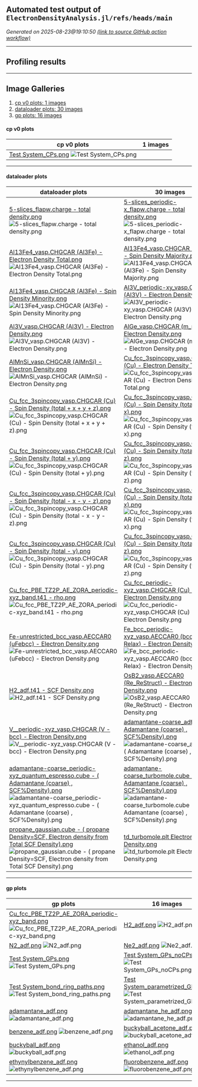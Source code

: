 ## Automated test output of `ElectronDensityAnalysis.jl/refs/heads/main`
*Generated on 2025-08-23@19:10:50 [(link to source GitHub action workflow)](https://github.com/MolecularTheoryGroup/ElectronDensityAnalysis.jl/actions/runs/17178485121)*

---

## Profiling results

---

## Image Galleries
1. [cp v0 plots: 1 images](#cp-v0-plots)
2. [dataloader plots: 30 images](#dataloader-plots)
3. [gp plots: 16 images](#gp-plots)
#### cp v0 plots
| cp v0 plots | 1 images |
| --- | --- |
| [Test System_CPs.png](https://raw.githubusercontent.com/MolecularTheoryGroup/test_results/main/eda/cp_v0_plots%2F%2FTest%20System_CPs.png) ![Test System_CPs.png](https://raw.githubusercontent.com/MolecularTheoryGroup/test_results/main/eda/cp_v0_plots%2F%2FTest%20System_CPs.png) | |

---

#### dataloader plots
| dataloader plots | 30 images |
| --- | --- |
| [5-slices_flapw.charge - total density.png](https://raw.githubusercontent.com/MolecularTheoryGroup/test_results/main/eda/dataloader_plots%2F%2F5-slices_flapw.charge%20-%20total%20density.png) ![5-slices_flapw.charge - total density.png](https://raw.githubusercontent.com/MolecularTheoryGroup/test_results/main/eda/dataloader_plots%2F%2F5-slices_flapw.charge%20-%20total%20density.png) | [5-slices_periodic-x_flapw.charge - total density.png](https://raw.githubusercontent.com/MolecularTheoryGroup/test_results/main/eda/dataloader_plots%2F%2F5-slices_periodic-x_flapw.charge%20-%20total%20density.png) ![5-slices_periodic-x_flapw.charge - total density.png](https://raw.githubusercontent.com/MolecularTheoryGroup/test_results/main/eda/dataloader_plots%2F%2F5-slices_periodic-x_flapw.charge%20-%20total%20density.png) |
| [Al13Fe4_vasp.CHGCAR (Al3Fe) - Electron Density Total.png](https://raw.githubusercontent.com/MolecularTheoryGroup/test_results/main/eda/dataloader_plots%2F%2FAl13Fe4_vasp.CHGCAR%20%28Al3Fe%29%20-%20Electron%20Density%20Total.png) ![Al13Fe4_vasp.CHGCAR (Al3Fe) - Electron Density Total.png](https://raw.githubusercontent.com/MolecularTheoryGroup/test_results/main/eda/dataloader_plots%2F%2FAl13Fe4_vasp.CHGCAR%20%28Al3Fe%29%20-%20Electron%20Density%20Total.png) | [Al13Fe4_vasp.CHGCAR (Al3Fe) - Spin Density Majority.png](https://raw.githubusercontent.com/MolecularTheoryGroup/test_results/main/eda/dataloader_plots%2F%2FAl13Fe4_vasp.CHGCAR%20%28Al3Fe%29%20-%20Spin%20Density%20Majority.png) ![Al13Fe4_vasp.CHGCAR (Al3Fe) - Spin Density Majority.png](https://raw.githubusercontent.com/MolecularTheoryGroup/test_results/main/eda/dataloader_plots%2F%2FAl13Fe4_vasp.CHGCAR%20%28Al3Fe%29%20-%20Spin%20Density%20Majority.png) |
| [Al13Fe4_vasp.CHGCAR (Al3Fe) - Spin Density Minority.png](https://raw.githubusercontent.com/MolecularTheoryGroup/test_results/main/eda/dataloader_plots%2F%2FAl13Fe4_vasp.CHGCAR%20%28Al3Fe%29%20-%20Spin%20Density%20Minority.png) ![Al13Fe4_vasp.CHGCAR (Al3Fe) - Spin Density Minority.png](https://raw.githubusercontent.com/MolecularTheoryGroup/test_results/main/eda/dataloader_plots%2F%2FAl13Fe4_vasp.CHGCAR%20%28Al3Fe%29%20-%20Spin%20Density%20Minority.png) | [Al3V_periodic-xy_vasp.CHGCAR (Al3V) - Electron Density.png](https://raw.githubusercontent.com/MolecularTheoryGroup/test_results/main/eda/dataloader_plots%2F%2FAl3V_periodic-xy_vasp.CHGCAR%20%28Al3V%29%20-%20Electron%20Density.png) ![Al3V_periodic-xy_vasp.CHGCAR (Al3V) - Electron Density.png](https://raw.githubusercontent.com/MolecularTheoryGroup/test_results/main/eda/dataloader_plots%2F%2FAl3V_periodic-xy_vasp.CHGCAR%20%28Al3V%29%20-%20Electron%20Density.png) |
| [Al3V_vasp.CHGCAR (Al3V) - Electron Density.png](https://raw.githubusercontent.com/MolecularTheoryGroup/test_results/main/eda/dataloader_plots%2F%2FAl3V_vasp.CHGCAR%20%28Al3V%29%20-%20Electron%20Density.png) ![Al3V_vasp.CHGCAR (Al3V) - Electron Density.png](https://raw.githubusercontent.com/MolecularTheoryGroup/test_results/main/eda/dataloader_plots%2F%2FAl3V_vasp.CHGCAR%20%28Al3V%29%20-%20Electron%20Density.png) | [AlGe_vasp.CHGCAR (m_phase) - Electron Density.png](https://raw.githubusercontent.com/MolecularTheoryGroup/test_results/main/eda/dataloader_plots%2F%2FAlGe_vasp.CHGCAR%20%28m_phase%29%20-%20Electron%20Density.png) ![AlGe_vasp.CHGCAR (m_phase) - Electron Density.png](https://raw.githubusercontent.com/MolecularTheoryGroup/test_results/main/eda/dataloader_plots%2F%2FAlGe_vasp.CHGCAR%20%28m_phase%29%20-%20Electron%20Density.png) |
| [AlMnSi_vasp.CHGCAR (AlMnSi) - Electron Density.png](https://raw.githubusercontent.com/MolecularTheoryGroup/test_results/main/eda/dataloader_plots%2F%2FAlMnSi_vasp.CHGCAR%20%28AlMnSi%29%20-%20Electron%20Density.png) ![AlMnSi_vasp.CHGCAR (AlMnSi) - Electron Density.png](https://raw.githubusercontent.com/MolecularTheoryGroup/test_results/main/eda/dataloader_plots%2F%2FAlMnSi_vasp.CHGCAR%20%28AlMnSi%29%20-%20Electron%20Density.png) | [Cu_fcc_3spincopy_vasp.CHGCAR (Cu) - Electron Density Total.png](https://raw.githubusercontent.com/MolecularTheoryGroup/test_results/main/eda/dataloader_plots%2F%2FCu_fcc_3spincopy_vasp.CHGCAR%20%28Cu%29%20-%20Electron%20Density%20Total.png) ![Cu_fcc_3spincopy_vasp.CHGCAR (Cu) - Electron Density Total.png](https://raw.githubusercontent.com/MolecularTheoryGroup/test_results/main/eda/dataloader_plots%2F%2FCu_fcc_3spincopy_vasp.CHGCAR%20%28Cu%29%20-%20Electron%20Density%20Total.png) |
| [Cu_fcc_3spincopy_vasp.CHGCAR (Cu) - Spin Density (total + x + y + z).png](https://raw.githubusercontent.com/MolecularTheoryGroup/test_results/main/eda/dataloader_plots%2F%2FCu_fcc_3spincopy_vasp.CHGCAR%20%28Cu%29%20-%20Spin%20Density%20%28total%20%2B%20x%20%2B%20y%20%2B%20z%29.png) ![Cu_fcc_3spincopy_vasp.CHGCAR (Cu) - Spin Density (total + x + y + z).png](https://raw.githubusercontent.com/MolecularTheoryGroup/test_results/main/eda/dataloader_plots%2F%2FCu_fcc_3spincopy_vasp.CHGCAR%20%28Cu%29%20-%20Spin%20Density%20%28total%20%2B%20x%20%2B%20y%20%2B%20z%29.png) | [Cu_fcc_3spincopy_vasp.CHGCAR (Cu) - Spin Density (total + x).png](https://raw.githubusercontent.com/MolecularTheoryGroup/test_results/main/eda/dataloader_plots%2F%2FCu_fcc_3spincopy_vasp.CHGCAR%20%28Cu%29%20-%20Spin%20Density%20%28total%20%2B%20x%29.png) ![Cu_fcc_3spincopy_vasp.CHGCAR (Cu) - Spin Density (total + x).png](https://raw.githubusercontent.com/MolecularTheoryGroup/test_results/main/eda/dataloader_plots%2F%2FCu_fcc_3spincopy_vasp.CHGCAR%20%28Cu%29%20-%20Spin%20Density%20%28total%20%2B%20x%29.png) |
| [Cu_fcc_3spincopy_vasp.CHGCAR (Cu) - Spin Density (total + y).png](https://raw.githubusercontent.com/MolecularTheoryGroup/test_results/main/eda/dataloader_plots%2F%2FCu_fcc_3spincopy_vasp.CHGCAR%20%28Cu%29%20-%20Spin%20Density%20%28total%20%2B%20y%29.png) ![Cu_fcc_3spincopy_vasp.CHGCAR (Cu) - Spin Density (total + y).png](https://raw.githubusercontent.com/MolecularTheoryGroup/test_results/main/eda/dataloader_plots%2F%2FCu_fcc_3spincopy_vasp.CHGCAR%20%28Cu%29%20-%20Spin%20Density%20%28total%20%2B%20y%29.png) | [Cu_fcc_3spincopy_vasp.CHGCAR (Cu) - Spin Density (total + z).png](https://raw.githubusercontent.com/MolecularTheoryGroup/test_results/main/eda/dataloader_plots%2F%2FCu_fcc_3spincopy_vasp.CHGCAR%20%28Cu%29%20-%20Spin%20Density%20%28total%20%2B%20z%29.png) ![Cu_fcc_3spincopy_vasp.CHGCAR (Cu) - Spin Density (total + z).png](https://raw.githubusercontent.com/MolecularTheoryGroup/test_results/main/eda/dataloader_plots%2F%2FCu_fcc_3spincopy_vasp.CHGCAR%20%28Cu%29%20-%20Spin%20Density%20%28total%20%2B%20z%29.png) |
| [Cu_fcc_3spincopy_vasp.CHGCAR (Cu) - Spin Density (total - x - y - z).png](https://raw.githubusercontent.com/MolecularTheoryGroup/test_results/main/eda/dataloader_plots%2F%2FCu_fcc_3spincopy_vasp.CHGCAR%20%28Cu%29%20-%20Spin%20Density%20%28total%20-%20x%20-%20y%20-%20z%29.png) ![Cu_fcc_3spincopy_vasp.CHGCAR (Cu) - Spin Density (total - x - y - z).png](https://raw.githubusercontent.com/MolecularTheoryGroup/test_results/main/eda/dataloader_plots%2F%2FCu_fcc_3spincopy_vasp.CHGCAR%20%28Cu%29%20-%20Spin%20Density%20%28total%20-%20x%20-%20y%20-%20z%29.png) | [Cu_fcc_3spincopy_vasp.CHGCAR (Cu) - Spin Density (total - x).png](https://raw.githubusercontent.com/MolecularTheoryGroup/test_results/main/eda/dataloader_plots%2F%2FCu_fcc_3spincopy_vasp.CHGCAR%20%28Cu%29%20-%20Spin%20Density%20%28total%20-%20x%29.png) ![Cu_fcc_3spincopy_vasp.CHGCAR (Cu) - Spin Density (total - x).png](https://raw.githubusercontent.com/MolecularTheoryGroup/test_results/main/eda/dataloader_plots%2F%2FCu_fcc_3spincopy_vasp.CHGCAR%20%28Cu%29%20-%20Spin%20Density%20%28total%20-%20x%29.png) |
| [Cu_fcc_3spincopy_vasp.CHGCAR (Cu) - Spin Density (total - y).png](https://raw.githubusercontent.com/MolecularTheoryGroup/test_results/main/eda/dataloader_plots%2F%2FCu_fcc_3spincopy_vasp.CHGCAR%20%28Cu%29%20-%20Spin%20Density%20%28total%20-%20y%29.png) ![Cu_fcc_3spincopy_vasp.CHGCAR (Cu) - Spin Density (total - y).png](https://raw.githubusercontent.com/MolecularTheoryGroup/test_results/main/eda/dataloader_plots%2F%2FCu_fcc_3spincopy_vasp.CHGCAR%20%28Cu%29%20-%20Spin%20Density%20%28total%20-%20y%29.png) | [Cu_fcc_3spincopy_vasp.CHGCAR (Cu) - Spin Density (total - z).png](https://raw.githubusercontent.com/MolecularTheoryGroup/test_results/main/eda/dataloader_plots%2F%2FCu_fcc_3spincopy_vasp.CHGCAR%20%28Cu%29%20-%20Spin%20Density%20%28total%20-%20z%29.png) ![Cu_fcc_3spincopy_vasp.CHGCAR (Cu) - Spin Density (total - z).png](https://raw.githubusercontent.com/MolecularTheoryGroup/test_results/main/eda/dataloader_plots%2F%2FCu_fcc_3spincopy_vasp.CHGCAR%20%28Cu%29%20-%20Spin%20Density%20%28total%20-%20z%29.png) |
| [Cu_fcc_PBE_TZ2P_AE_ZORA_periodic-xyz_band.t41 - rho.png](https://raw.githubusercontent.com/MolecularTheoryGroup/test_results/main/eda/dataloader_plots%2F%2FCu_fcc_PBE_TZ2P_AE_ZORA_periodic-xyz_band.t41%20-%20rho.png) ![Cu_fcc_PBE_TZ2P_AE_ZORA_periodic-xyz_band.t41 - rho.png](https://raw.githubusercontent.com/MolecularTheoryGroup/test_results/main/eda/dataloader_plots%2F%2FCu_fcc_PBE_TZ2P_AE_ZORA_periodic-xyz_band.t41%20-%20rho.png) | [Cu_fcc_periodic-xyz_vasp.CHGCAR (Cu) - Electron Density.png](https://raw.githubusercontent.com/MolecularTheoryGroup/test_results/main/eda/dataloader_plots%2F%2FCu_fcc_periodic-xyz_vasp.CHGCAR%20%28Cu%29%20-%20Electron%20Density.png) ![Cu_fcc_periodic-xyz_vasp.CHGCAR (Cu) - Electron Density.png](https://raw.githubusercontent.com/MolecularTheoryGroup/test_results/main/eda/dataloader_plots%2F%2FCu_fcc_periodic-xyz_vasp.CHGCAR%20%28Cu%29%20-%20Electron%20Density.png) |
| [Fe-unrestricted_bcc_vasp.AECCAR0 (uFebcc) - Electron Density.png](https://raw.githubusercontent.com/MolecularTheoryGroup/test_results/main/eda/dataloader_plots%2F%2FFe-unrestricted_bcc_vasp.AECCAR0%20%28uFebcc%29%20-%20Electron%20Density.png) ![Fe-unrestricted_bcc_vasp.AECCAR0 (uFebcc) - Electron Density.png](https://raw.githubusercontent.com/MolecularTheoryGroup/test_results/main/eda/dataloader_plots%2F%2FFe-unrestricted_bcc_vasp.AECCAR0%20%28uFebcc%29%20-%20Electron%20Density.png) | [Fe_bcc_periodic-xyz_vasp.AECCAR0 (bcc Fe Relax) - Electron Density.png](https://raw.githubusercontent.com/MolecularTheoryGroup/test_results/main/eda/dataloader_plots%2F%2FFe_bcc_periodic-xyz_vasp.AECCAR0%20%28bcc%20Fe%20Relax%29%20-%20Electron%20Density.png) ![Fe_bcc_periodic-xyz_vasp.AECCAR0 (bcc Fe Relax) - Electron Density.png](https://raw.githubusercontent.com/MolecularTheoryGroup/test_results/main/eda/dataloader_plots%2F%2FFe_bcc_periodic-xyz_vasp.AECCAR0%20%28bcc%20Fe%20Relax%29%20-%20Electron%20Density.png) |
| [H2_adf.t41 - SCF Density.png](https://raw.githubusercontent.com/MolecularTheoryGroup/test_results/main/eda/dataloader_plots%2F%2FH2_adf.t41%20-%20SCF%20Density.png) ![H2_adf.t41 - SCF Density.png](https://raw.githubusercontent.com/MolecularTheoryGroup/test_results/main/eda/dataloader_plots%2F%2FH2_adf.t41%20-%20SCF%20Density.png) | [OsB2_vasp.AECCAR0 (Re_ReStruct) - Electron Density.png](https://raw.githubusercontent.com/MolecularTheoryGroup/test_results/main/eda/dataloader_plots%2F%2FOsB2_vasp.AECCAR0%20%28Re_ReStruct%29%20-%20Electron%20Density.png) ![OsB2_vasp.AECCAR0 (Re_ReStruct) - Electron Density.png](https://raw.githubusercontent.com/MolecularTheoryGroup/test_results/main/eda/dataloader_plots%2F%2FOsB2_vasp.AECCAR0%20%28Re_ReStruct%29%20-%20Electron%20Density.png) |
| [V__periodic-xyz_vasp.CHGCAR (V - bcc) - Electron Density.png](https://raw.githubusercontent.com/MolecularTheoryGroup/test_results/main/eda/dataloader_plots%2F%2FV__periodic-xyz_vasp.CHGCAR%20%28V%20-%20bcc%29%20-%20Electron%20Density.png) ![V__periodic-xyz_vasp.CHGCAR (V - bcc) - Electron Density.png](https://raw.githubusercontent.com/MolecularTheoryGroup/test_results/main/eda/dataloader_plots%2F%2FV__periodic-xyz_vasp.CHGCAR%20%28V%20-%20bcc%29%20-%20Electron%20Density.png) | [adamantane-coarse_adf.cub - ( Adamantane (coarse) , SCF%Density).png](https://raw.githubusercontent.com/MolecularTheoryGroup/test_results/main/eda/dataloader_plots%2F%2Fadamantane-coarse_adf.cub%20-%20%28%20Adamantane%20%28coarse%29%20%2C%20SCF%25Density%29.png) ![adamantane-coarse_adf.cub - ( Adamantane (coarse) , SCF%Density).png](https://raw.githubusercontent.com/MolecularTheoryGroup/test_results/main/eda/dataloader_plots%2F%2Fadamantane-coarse_adf.cub%20-%20%28%20Adamantane%20%28coarse%29%20%2C%20SCF%25Density%29.png) |
| [adamantane-coarse_periodic-xyz_quantum_espresso.cube - ( Adamantane (coarse) , SCF%Density).png](https://raw.githubusercontent.com/MolecularTheoryGroup/test_results/main/eda/dataloader_plots%2F%2Fadamantane-coarse_periodic-xyz_quantum_espresso.cube%20-%20%28%20Adamantane%20%28coarse%29%20%2C%20SCF%25Density%29.png) ![adamantane-coarse_periodic-xyz_quantum_espresso.cube - ( Adamantane (coarse) , SCF%Density).png](https://raw.githubusercontent.com/MolecularTheoryGroup/test_results/main/eda/dataloader_plots%2F%2Fadamantane-coarse_periodic-xyz_quantum_espresso.cube%20-%20%28%20Adamantane%20%28coarse%29%20%2C%20SCF%25Density%29.png) | [adamantane-coarse_turbomole.cube - ( Adamantane (coarse) , SCF%Density).png](https://raw.githubusercontent.com/MolecularTheoryGroup/test_results/main/eda/dataloader_plots%2F%2Fadamantane-coarse_turbomole.cube%20-%20%28%20Adamantane%20%28coarse%29%20%2C%20SCF%25Density%29.png) ![adamantane-coarse_turbomole.cube - ( Adamantane (coarse) , SCF%Density).png](https://raw.githubusercontent.com/MolecularTheoryGroup/test_results/main/eda/dataloader_plots%2F%2Fadamantane-coarse_turbomole.cube%20-%20%28%20Adamantane%20%28coarse%29%20%2C%20SCF%25Density%29.png) |
| [propane_gaussian.cube - ( propane Density=SCF,  Electron density from Total SCF Density).png](https://raw.githubusercontent.com/MolecularTheoryGroup/test_results/main/eda/dataloader_plots%2F%2Fpropane_gaussian.cube%20-%20%28%20propane%20Density%3DSCF%2C%20%20Electron%20density%20from%20Total%20SCF%20Density%29.png) ![propane_gaussian.cube - ( propane Density=SCF,  Electron density from Total SCF Density).png](https://raw.githubusercontent.com/MolecularTheoryGroup/test_results/main/eda/dataloader_plots%2F%2Fpropane_gaussian.cube%20-%20%28%20propane%20Density%3DSCF%2C%20%20Electron%20density%20from%20Total%20SCF%20Density%29.png) | [td_turbomole.plt Electron Density.png](https://raw.githubusercontent.com/MolecularTheoryGroup/test_results/main/eda/dataloader_plots%2F%2Ftd_turbomole.plt%20Electron%20Density.png) ![td_turbomole.plt Electron Density.png](https://raw.githubusercontent.com/MolecularTheoryGroup/test_results/main/eda/dataloader_plots%2F%2Ftd_turbomole.plt%20Electron%20Density.png) |

---

#### gp plots
| gp plots | 16 images |
| --- | --- |
| [Cu_fcc_PBE_TZ2P_AE_ZORA_periodic-xyz_band.png](https://raw.githubusercontent.com/MolecularTheoryGroup/test_results/main/eda/gp_plots%2F%2FCu_fcc_PBE_TZ2P_AE_ZORA_periodic-xyz_band.png) ![Cu_fcc_PBE_TZ2P_AE_ZORA_periodic-xyz_band.png](https://raw.githubusercontent.com/MolecularTheoryGroup/test_results/main/eda/gp_plots%2F%2FCu_fcc_PBE_TZ2P_AE_ZORA_periodic-xyz_band.png) | [H2_adf.png](https://raw.githubusercontent.com/MolecularTheoryGroup/test_results/main/eda/gp_plots%2F%2FH2_adf.png) ![H2_adf.png](https://raw.githubusercontent.com/MolecularTheoryGroup/test_results/main/eda/gp_plots%2F%2FH2_adf.png) |
| [N2_adf.png](https://raw.githubusercontent.com/MolecularTheoryGroup/test_results/main/eda/gp_plots%2F%2FN2_adf.png) ![N2_adf.png](https://raw.githubusercontent.com/MolecularTheoryGroup/test_results/main/eda/gp_plots%2F%2FN2_adf.png) | [Ne2_adf.png](https://raw.githubusercontent.com/MolecularTheoryGroup/test_results/main/eda/gp_plots%2F%2FNe2_adf.png) ![Ne2_adf.png](https://raw.githubusercontent.com/MolecularTheoryGroup/test_results/main/eda/gp_plots%2F%2FNe2_adf.png) |
| [Test System_GPs.png](https://raw.githubusercontent.com/MolecularTheoryGroup/test_results/main/eda/gp_plots%2F%2FTest%20System_GPs.png) ![Test System_GPs.png](https://raw.githubusercontent.com/MolecularTheoryGroup/test_results/main/eda/gp_plots%2F%2FTest%20System_GPs.png) | [Test System_GPs_noCPs.png](https://raw.githubusercontent.com/MolecularTheoryGroup/test_results/main/eda/gp_plots%2F%2FTest%20System_GPs_noCPs.png) ![Test System_GPs_noCPs.png](https://raw.githubusercontent.com/MolecularTheoryGroup/test_results/main/eda/gp_plots%2F%2FTest%20System_GPs_noCPs.png) |
| [Test System_bond_ring_paths.png](https://raw.githubusercontent.com/MolecularTheoryGroup/test_results/main/eda/gp_plots%2F%2FTest%20System_bond_ring_paths.png) ![Test System_bond_ring_paths.png](https://raw.githubusercontent.com/MolecularTheoryGroup/test_results/main/eda/gp_plots%2F%2FTest%20System_bond_ring_paths.png) | [Test System_parametrized_GPs.png](https://raw.githubusercontent.com/MolecularTheoryGroup/test_results/main/eda/gp_plots%2F%2FTest%20System_parametrized_GPs.png) ![Test System_parametrized_GPs.png](https://raw.githubusercontent.com/MolecularTheoryGroup/test_results/main/eda/gp_plots%2F%2FTest%20System_parametrized_GPs.png) |
| [adamantane_adf.png](https://raw.githubusercontent.com/MolecularTheoryGroup/test_results/main/eda/gp_plots%2F%2Fadamantane_adf.png) ![adamantane_adf.png](https://raw.githubusercontent.com/MolecularTheoryGroup/test_results/main/eda/gp_plots%2F%2Fadamantane_adf.png) | [adamantane_he_adf.png](https://raw.githubusercontent.com/MolecularTheoryGroup/test_results/main/eda/gp_plots%2F%2Fadamantane_he_adf.png) ![adamantane_he_adf.png](https://raw.githubusercontent.com/MolecularTheoryGroup/test_results/main/eda/gp_plots%2F%2Fadamantane_he_adf.png) |
| [benzene_adf.png](https://raw.githubusercontent.com/MolecularTheoryGroup/test_results/main/eda/gp_plots%2F%2Fbenzene_adf.png) ![benzene_adf.png](https://raw.githubusercontent.com/MolecularTheoryGroup/test_results/main/eda/gp_plots%2F%2Fbenzene_adf.png) | [buckyball_acetone_adf.png](https://raw.githubusercontent.com/MolecularTheoryGroup/test_results/main/eda/gp_plots%2F%2Fbuckyball_acetone_adf.png) ![buckyball_acetone_adf.png](https://raw.githubusercontent.com/MolecularTheoryGroup/test_results/main/eda/gp_plots%2F%2Fbuckyball_acetone_adf.png) |
| [buckyball_adf.png](https://raw.githubusercontent.com/MolecularTheoryGroup/test_results/main/eda/gp_plots%2F%2Fbuckyball_adf.png) ![buckyball_adf.png](https://raw.githubusercontent.com/MolecularTheoryGroup/test_results/main/eda/gp_plots%2F%2Fbuckyball_adf.png) | [ethanol_adf.png](https://raw.githubusercontent.com/MolecularTheoryGroup/test_results/main/eda/gp_plots%2F%2Fethanol_adf.png) ![ethanol_adf.png](https://raw.githubusercontent.com/MolecularTheoryGroup/test_results/main/eda/gp_plots%2F%2Fethanol_adf.png) |
| [ethynylbenzene_adf.png](https://raw.githubusercontent.com/MolecularTheoryGroup/test_results/main/eda/gp_plots%2F%2Fethynylbenzene_adf.png) ![ethynylbenzene_adf.png](https://raw.githubusercontent.com/MolecularTheoryGroup/test_results/main/eda/gp_plots%2F%2Fethynylbenzene_adf.png) | [fluorobenzene_adf.png](https://raw.githubusercontent.com/MolecularTheoryGroup/test_results/main/eda/gp_plots%2F%2Ffluorobenzene_adf.png) ![fluorobenzene_adf.png](https://raw.githubusercontent.com/MolecularTheoryGroup/test_results/main/eda/gp_plots%2F%2Ffluorobenzene_adf.png) |

---

